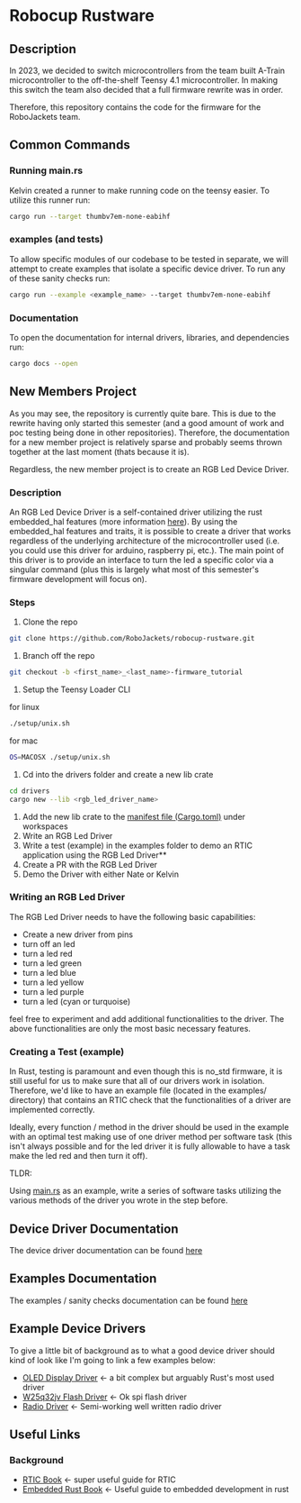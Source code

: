 # Robocup Rustware

## Description

In 2023, we decided to switch microcontrollers from the team built A-Train microcontroller to the off-the-shelf Teensy 4.1 microcontroller.  In making this switch the team also decided that a full firmware rewrite was in order.

Therefore, this repository contains the code for the firmware for the RoboJackets team.

## Common Commands

### Running main.rs

Kelvin created a runner to make running code on the teensy easier.  To utilize this runner run:

```sh
cargo run --target thumbv7em-none-eabihf
```

### examples (and tests)

To allow specific modules of our codebase to be tested in separate, we will attempt to create examples that isolate a specific device driver.  To run any of these sanity checks run:

```sh
cargo run --example <example_name> --target thumbv7em-none-eabihf
```

### Documentation

To open the documentation for internal drivers, libraries, and dependencies run:

```sh
cargo docs --open
```

## New Members Project

As you may see, the repository is currently quite bare.  This is due to the rewrite having only started this semester (and a good amount of work and poc testing being done in other repositories).  Therefore, the documentation for a new member project is relatively sparse and probably seems thrown together at the last moment (thats because it is).

Regardless, the new member project is to create an RGB Led Device Driver.

### Description

An RGB Led Device Driver is a self-contained driver utilizing the rust embedded_hal features (more information [here]()).  By using the embedded_hal features and traits, it is possible to create a driver that works regardless of the underlying architecture of the microcontroller used (i.e. you could use this driver for arduino, raspberry pi, etc.).  The main point of this driver is to provide an interface to turn the led a specific color via a singular command (plus this is largely what most of this semester's firmware development will focus on).

### Steps

1. Clone the repo

```sh
git clone https://github.com/RoboJackets/robocup-rustware.git
```

1. Branch off the repo

```sh
git checkout -b <first_name>_<last_name>-firmware_tutorial
```

1. Setup the Teensy Loader CLI

for linux

```sh
./setup/unix.sh
```

for mac

```sh
OS=MACOSX ./setup/unix.sh
```

1. Cd into the drivers folder and create a new lib crate

```sh
cd drivers
cargo new --lib <rgb_led_driver_name> 
```

1. Add the new lib crate to the [manifest file (Cargo.toml)](Cargo.toml) under workspaces
2. Write an RGB Led Driver
3. Write a test (example) in the examples folder to demo an RTIC application using the RGB Led Driver**
4. Create a PR with the RGB Led Driver
5. Demo the Driver with either Nate or Kelvin

### Writing an RGB Led Driver

The RGB Led Driver needs to have the following basic capabilities:

- Create a new driver from pins
- turn off an led
- turn a led red
- turn a led green
- turn a led blue
- turn a led yellow
- turn a led purple
- turn a led (cyan or turquoise)

feel free to experiment and add additional functionalities to the driver.  The above functionalities are only the most basic necessary features.

### Creating a Test (example)

In Rust, testing is paramount and even though this is no_std firmware, it is still useful for us to make sure that all of our drivers work in isolation.  Therefore, we'd like to have an example file (located in the examples/ directory) that contains an RTIC check that the functionalities of a driver are implemented correctly.

Ideally, every function / method in the driver should be used in the example with an optimal test making use of one driver method per software task (this isn't always possible and for the led driver it is fully allowable to have a task make the led red and then turn it off).

TLDR:

Using [main.rs](src/main.rs) as an example, write a series of software tasks utilizing the various methods of the driver you wrote in the step before.

## Device Driver Documentation

The device driver documentation can be found [here](drivers/drivers.md)

## Examples Documentation

The examples / sanity checks documentation can be found [here](examples/examples.md)

## Example Device Drivers

To give a little bit of background as to what a good device driver should kind of look like I'm going to link a few examples below:

- [OLED Display Driver](https://github.com/jamwaffles/ssd1306/tree/master) <- a bit complex but arguably Rust's most used driver
- [W25q32jv Flash Driver](https://github.com/tweedegolf/w25q32jv/tree/main) <- Ok spi flash driver
- [Radio Driver](https://github.com/astro/embedded-nrf24l01) <- Semi-working well written radio driver

## Useful Links

### Background

- [RTIC Book](https://rtic.rs/2/book/en/) <- super useful guide for RTIC
- [Embedded Rust Book](https://docs.rust-embedded.org/book/) <- Useful guide to embedded development in rust